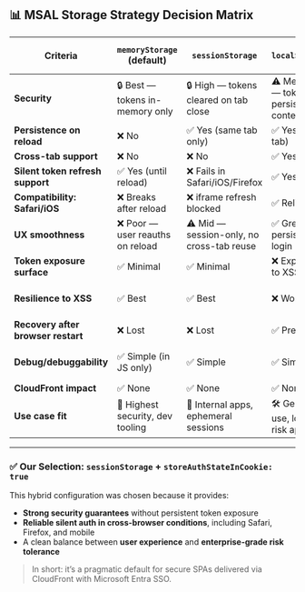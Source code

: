 ## 📊 MSAL Storage Strategy Decision Matrix

| Criteria                              | `memoryStorage` (default)             | `sessionStorage`                        | `localStorage`                         | ✅ `sessionStorage` + `storeAuthStateInCookie` (**Chosen**) |
|---------------------------------------|----------------------------------------|------------------------------------------|------------------------------------------|------------------------------------------------------------|
| **Security**                          | 🔒 Best — tokens in-memory only        | 🔒 High — tokens cleared on tab close     | ⚠️ Medium — tokens persist in JS context | 🔒 High — short-lived tokens + safe fallback cookies        |
| **Persistence on reload**            | ❌ No                                   | ✅ Yes (same tab only)                     | ✅ Yes (any tab)                          | ✅ Yes (same tab only)                                     |
| **Cross-tab support**                | ❌ No                                   | ❌ No                                      | ✅ Yes                                    | ❌ No                                                      |
| **Silent token refresh support**     | ✅ Yes (until reload)                  | ❌ Fails in Safari/iOS/Firefox            | ✅ Yes                                    | ✅ Yes — cookies allow fallback in iframe                  |
| **Compatibility: Safari/iOS**        | ❌ Breaks after reload                 | ❌ iframe refresh blocked                 | ✅ Reliable                               | ✅ Reliable — cookie fallback works                        |
| **UX smoothness**                    | ❌ Poor — user reauths on reload       | ⚠️ Mid — session-only, no cross-tab reuse | ✅ Great — persistent login               | ✅ Good — session-bound but refreshes reliably             |
| **Token exposure surface**           | ✅ Minimal                              | ✅ Minimal                                 | ❌ Exposed to XSS                         | ✅ Minimal — no app-visible cookies                        |
| **Resilience to XSS**                | ✅ Best                                 | ✅ Best                                    | ❌ Worst                                  | ✅ Strong — no local tokens, cookies inaccessible          |
| **Recovery after browser restart**   | ❌ Lost                                 | ❌ Lost                                    | ✅ Preserved                              | ❌ Lost — session-only                                    |
| **Debug/debuggability**              | ✅ Simple (in JS only)                 | ✅ Simple                                  | ✅ Simple                                  | ⚠️ Harder — fallback uses cookies outside app scope       |
| **CloudFront impact**                | ✅ None                                 | ✅ None                                    | ✅ None                                    | ✅ None                                                    |
| **Use case fit**                     | 🔐 Highest security, dev tooling       | 🧪 Internal apps, ephemeral sessions       | 🛠 General use, low-risk apps             | 🚀 SPAs needing secure, reliable silent auth across browsers |

---

### ✅ Our Selection: `sessionStorage` + `storeAuthStateInCookie: true`

This hybrid configuration was chosen because it provides:

- **Strong security guarantees** without persistent token exposure
- **Reliable silent auth in cross-browser conditions**, including Safari, Firefox, and mobile
- A clean balance between **user experience** and **enterprise-grade risk tolerance**

> In short: it’s a pragmatic default for secure SPAs delivered via CloudFront with Microsoft Entra SSO.

